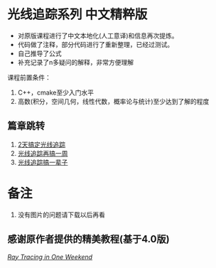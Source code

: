 # 光线追踪系列 中文精粹版

- 对原版课程进行了中文本地化(人工意译)和信息再次提炼。
- 代码做了注释，部分代码进行了重新整理，已经过测试。
- 自己推导了公式
- 补充记录了n多疑问的解释，非常方便理解

课程前置条件：
1. C++，cmake至少入门水平
2. 高数(积分，空间几何，线性代数，概率论与统计)至少达到了解的程度

## 篇章跳转
1. [2天搞定光线追踪](./RayTracingInOneWeekend/summary.md)
2. [光线追踪再搞一周](./RayTracingTheNextWeek/summary.md)
3. [光线追踪搞一辈子](./RayTracingTheRestOfYourLife/summary.md)

# 备注

1. 没有图片的问题请下载以后再看


## 感谢原作者提供的精美教程(基于4.0版)
[_Ray Tracing in One Weekend_](https://raytracing.github.io/books/RayTracingInOneWeekend.html)